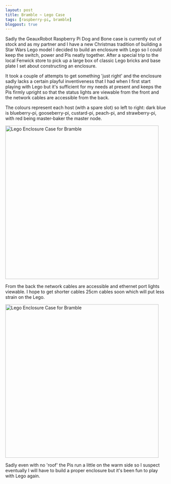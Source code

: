 ```yaml
---
layout: post
title: Bramble ~ Lego Case
tags: [raspberry-pi, bramble]
blogpost: true
---
```

Sadly the GeauxRobot Raspberry Pi Dog and Bone case is currently out of stock and as my partner and I have a new Christmas tradition of building a Star Wars Lego model I decided to build an enclosure with Lego so I could keep the switch, power and Pis neatly together. After a special trip to the local Fenwick store to pick up a large box of classic Lego bricks and base plate I set about constructing an enclosure.

It took a couple of attempts to get something 'just right' and the enclosure sadly lacks a certain playful inventiveness that I had when I first start playing with Lego but it's sufficient for my needs at present and keeps the Pis firmly upright so that the status lights are viewable from the front and the network cables are accessible from the back. 

The colours represent each host (with a spare slot) so left to right: dark blue is blueberry-pi, gooseberry-pi, custard-pi, peach-pi, and strawberry-pi, with red being master-baker the master node.

<img src="{{site.baseurl}}/images/legofront.JPG" alt="Lego Enclosure Case for Bramble" width="480px" class="img-responsive center-block">

From the back the network cables are accessible and ethernet port lights viewable. I hope to get shorter cables 25cm cables soon which will put less strain on the Lego.

<img src="{{site.baseurl}}/images/legoback.JPG" alt="Lego Enclosure Case for Bramble" width="480px" class="img-responsive center-block">

Sadly even with no 'roof' the Pis run a little on the warm side so I suspect eventually I will have to build a proper enclosure but it's been fun to play with Lego again.